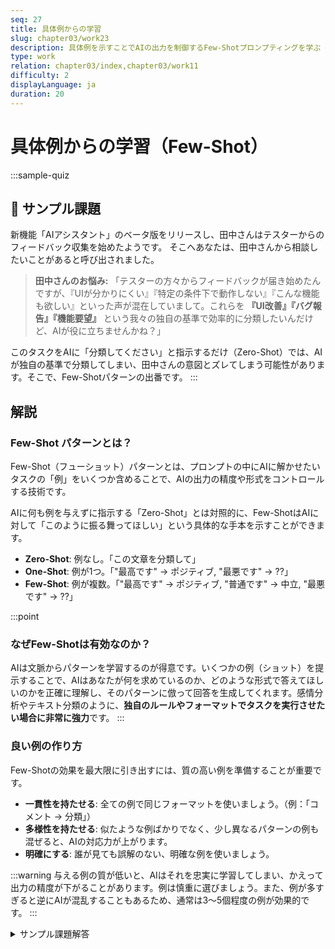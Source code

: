 ```yaml
---
seq: 27
title: 具体例からの学習
slug: chapter03/work23
description: 具体例を示すことでAIの出力を制御するFew-Shotプロンプティングを学ぶ
type: work
relation: chapter03/index,chapter03/work11
difficulty: 2
displayLanguage: ja
duration: 20
---
```


# 具体例からの学習（Few-Shot）

:::sample-quiz
## 📝 サンプル課題

新機能「AIアシスタント」のベータ版をリリースし、田中さんはテスターからのフィードバック収集を始めたようです。
そこへあなたは、田中さんから相談したいことがあると呼び出されました。

> **田中さんのお悩み:**
> 「テスターの方々からフィードバックが届き始めたんですが、『UIが分かりにくい』『特定の条件下で動作しない』『こんな機能も欲しい』といった声が混在していまして。これらを **『UI改善』『バグ報告』『機能要望』** という我々の独自の基準で効率的に分類したいんだけど、AIが役に立ちませんかね？」

このタスクをAIに「分類してください」と指示するだけ（Zero-Shot）では、AIが独自の基準で分類してしまい、田中さんの意図とズレてしまう可能性があります。そこで、Few-Shotパターンの出番です。
:::

## 解説

### Few-Shot パターンとは？

Few-Shot（フューショット）パターンとは、プロンプトの中にAIに解かせたいタスクの「例」をいくつか含めることで、AIの出力の精度や形式をコントロールする技術です。

AIに何も例を与えずに指示する「Zero-Shot」とは対照的に、Few-ShotはAIに対して「このように振る舞ってほしい」という具体的な手本を示すことができます。

- **Zero-Shot**: 例なし。「この文章を分類して」
- **One-Shot**: 例が1つ。「"最高です" -> ポジティブ, "最悪です" -> ??」
- **Few-Shot**: 例が複数。「"最高です" -> ポジティブ, "普通です" -> 中立, "最悪です" -> ??」

:::point
### なぜFew-Shotは有効なのか？
AIは文脈からパターンを学習するのが得意です。いくつかの例（ショット）を提示することで、AIはあなたが何を求めているのか、どのような形式で答えてほしいのかを正確に理解し、そのパターンに倣って回答を生成してくれます。感情分析やテキスト分類のように、**独自のルールやフォーマットでタスクを実行させたい場合に非常に強力**です。
:::

### 良い例の作り方

Few-Shotの効果を最大限に引き出すには、質の高い例を準備することが重要です。

- **一貫性を持たせる**: 全ての例で同じフォーマットを使いましょう。（例：「コメント -> 分類」）
- **多様性を持たせる**: 似たような例ばかりでなく、少し異なるパターンの例も混ぜると、AIの対応力が上がります。
- **明確にする**: 誰が見ても誤解のない、明確な例を使いましょう。

:::warning
与える例の質が低いと、AIはそれを忠実に学習してしまい、かえって出力の精度が下がることがあります。例は慎重に選びましょう。また、例が多すぎると逆にAIが混乱することもあるため、通常は3〜5個程度の例が効果的です。
:::

<details>
<summary>サンプル課題解答</summary>

```markdown
あなたは、ユーザーからのフィードバックを分析するプロダクトマネージャーです。
以下の例に倣って、与えられたフィードバックを「UI改善」「バグ報告」「機能要望」のいずれかに分類してください。

# 例
- フィードバック: レポート作成ボタンの色が背景に溶け込んでいて見つけにくいです。
- 分類: UI改善

- フィードバック: 特定のキーワードで検索すると、アプリケーションが強制終了してしまいます。
- 分類: バグ報告

- フィードバック: 分析結果をPDF形式でエクスポートできる機能が欲しいです。
- 分類: 機能要望

# 分類するフィードバック
1. 「グラフの表示がスマホだと崩れて表示されます。」
2. 「音声入力でアシスタントを呼び出せるようにしてほしい。」
3. 「昨日から、過去の履歴データを参照しようとするとエラーメッセージが出て何もできません。」
```

**▼ AIによる出力例**
```
1. 
- フィードバック: 「グラフの表示がスマホだと崩れて表示されます。」
- 分類: UI改善
2. 
- フィードバック: 「音声入力でアシスタントを呼び出せるようにしてほしい。」
- 分類: 機能要望
3. 
- フィードバック: 「昨日から、過去の履歴データを参照しようとするとエラーメッセージが出て何もできません。」
- 分類: バグ報告
```
</details>